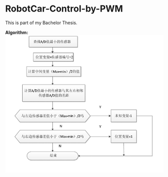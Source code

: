 # RobotCar-Control-by-PWM

This is part of my Bachelor Thesis.

<strong>Algorithm:</strong>  
 ![a](pics/Algorithm.png)
